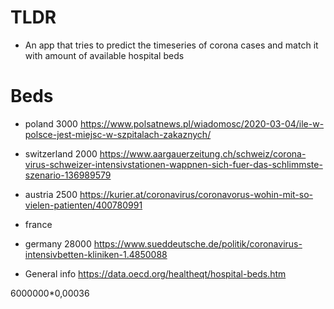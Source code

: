 # TLDR

- An app that tries to predict the timeseries of corona cases and match it with amount of available hospital beds

# Beds

- poland 3000 https://www.polsatnews.pl/wiadomosc/2020-03-04/ile-w-polsce-jest-miejsc-w-szpitalach-zakaznych/
- switzerland 2000 https://www.aargauerzeitung.ch/schweiz/corona-virus-schweizer-intensivstationen-wappnen-sich-fuer-das-schlimmste-szenario-136989579
- austria 2500 https://kurier.at/coronavirus/coronavorus-wohin-mit-so-vielen-patienten/400780991
- france 
- germany 28000 https://www.sueddeutsche.de/politik/coronavirus-intensivbetten-kliniken-1.4850088

- General info https://data.oecd.org/healtheqt/hospital-beds.htm

6000000*0,00036